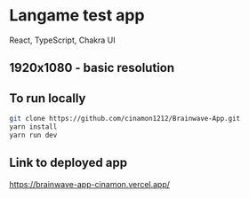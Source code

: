 # Langame test app

React, TypeScript, Chakra UI

## 1920x1080 - basic resolution

## To run locally

```bash
git clone https://github.com/cinamon1212/Brainwave-App.git
yarn install
yarn run dev
```

## Link to deployed app

https://brainwave-app-cinamon.vercel.app/
